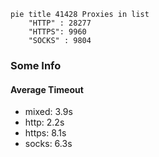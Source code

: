 
```mermaid
pie title 41428 Proxies in list
    "HTTP" : 28277
    "HTTPS": 9960
    "SOCKS" : 9804
```

### Some Info
#### Average Timeout

- mixed: 3.9s
- http: 2.2s
- https: 8.1s
- socks: 6.3s